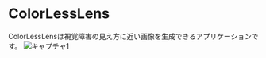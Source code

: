# ColorLessLens
ColorLessLensは視覚障害の見え方に近い画像を生成できるアプリケーションです。
![キャプチャ1](https://user-images.githubusercontent.com/40309813/98000149-847cce00-1e2f-11eb-8ce8-88605efb5c6b.PNG)
